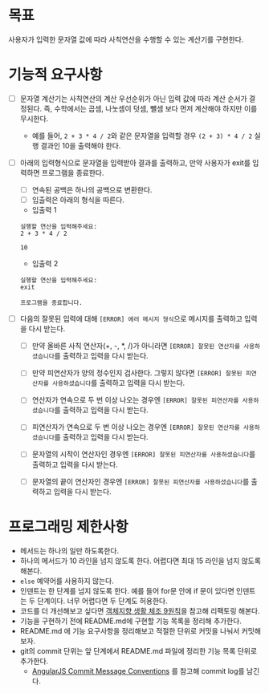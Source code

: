 # 목표

사용자가 입력한 문자열 값에 따라 사칙연산을 수행할 수 있는 계산기를 구현한다.



# 기능적 요구사항

- [ ] 문자열 계산기는 사칙연산의 계산 우선순위가 아닌 입력 값에 따라 계산 순서가 결정된다. 즉, 수학에서는 곱셈, 나눗셈이 덧셈, 뺄셈 보다 먼저 계산해야 하지만 이를 무시한다.

  - 예를 들어, `2 + 3 * 4 / 2`와 같은 문자열을 입력할 경우 `(2 + 3) * 4 / 2` 실행 결과인 10을 출력해야 한다.

- [ ] 아래의 입력형식으로 문자열을 입력받아 결과를 출력하고, 만약 사용자가 exit를 입력하면 프로그램을 종료한다. 

  - [ ] 연속된 공백은 하나의 공백으로 변환한다.
  - [ ] 입출력은 아래의 형식을 따른다.
  - 입출력 1

  ```
  실행할 연산을 입력해주세요:
  2 + 3 * 4 / 2
  ```

  ```
  10
  ```

  - 입출력 2

  ```
  실행할 연산을 입력해주세요:
  exit
  ```

  ```
  프로그램을 종료합니다.
  ```

- [ ] 다음의 잘못된 입력에 대해  `[ERROR] 에러 메시지 형식`으로 메시지를 출력하고 입력을 다시 받는다.

  - [ ] 만약 올바른 사칙 연산자(+, -, *, /)가 아니라면  `[ERROR] 잘못된 연산자를 사용하셨습니다`를 출력하고 입력을 다시 받는다.
  - [ ] 만약 피연산자가 양의 정수인지 검사한다. 그렇지 않다면  `[ERROR] 잘못된 피연산자를 사용하셨습니다`를 출력하고 입력을 다시 받는다.

  - [ ] 연산자가 연속으로 두 번 이상 나오는 경우엔 `[ERROR] 잘못된 피연산자를 사용하셨습니다`를 출력하고 입력을 다시 받는다.
  - [ ] 피연산자가 연속으로 두 번 이상 나오는 경우엔 `[ERROR] 잘못된 연산자를 사용하셨습니다`를 출력하고 입력을 다시 받는다.
  - [ ] 문자열의 시작이 연산자인 경우엔 `[ERROR] 잘못된 피연산자를 사용하셨습니다`를 출력하고 입력을 다시 받는다.
  - [ ] 문자열의 끝이 연산자인 경우엔 `[ERROR] 잘못된 피연산자를 사용하셨습니다`를 출력하고 입력을 다시 받는다.



# 프로그래밍 제한사항

- 메서드는 하나의 일만 하도록한다.
- 하나의 메서드가 10 라인을 넘지 않도록 한다. 어렵다면 최대 15 라인을 넘지 않도록 해본다.
- `else` 예약어를 사용하지 않는다.
- 인덴트는 한 단계를 넘지 않도록 한다. 예를 들어 for문 안에 if 문이 있다면 인덴트는 두 단계이다. 너무 어렵다면 두 단계도 허용한다.
- 코드를 더 개선해보고 싶다면 [객체지향 생활 체조 9원칙](https://developerfarm.wordpress.com/2012/02/03/object_calisthenics_summary/)을 참고해 리팩토링 해본다.
- 기능을 구현하기 전에 README.md에 구현할 기능 목록을 정리해 추가한다.
- README.md 에 기능 요구사항을 정리해보고 적절한 단위로 커밋을 나눠서 커밋해보자.
- git의 commit 단위는 앞 단계에서 README.md 파일에 정리한 기능 목록 단위로 추가한다.
  - [AngularJS Commit Message Conventions](https://gist.github.com/stephenparish/9941e89d80e2bc58a153) 를 참고해 commit log를 남긴다.
